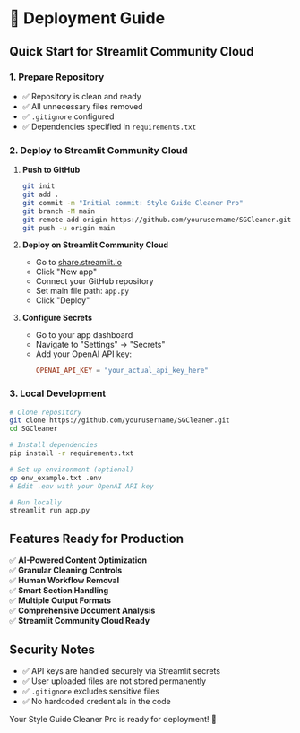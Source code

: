 # 🚀 Deployment Guide

## Quick Start for Streamlit Community Cloud

### 1. Prepare Repository

- ✅ Repository is clean and ready
- ✅ All unnecessary files removed
- ✅ `.gitignore` configured
- ✅ Dependencies specified in `requirements.txt`

### 2. Deploy to Streamlit Community Cloud

1. **Push to GitHub**

   ```bash
   git init
   git add .
   git commit -m "Initial commit: Style Guide Cleaner Pro"
   git branch -M main
   git remote add origin https://github.com/yourusername/SGCleaner.git
   git push -u origin main
   ```

2. **Deploy on Streamlit Community Cloud**

   - Go to [share.streamlit.io](https://share.streamlit.io/)
   - Click "New app"
   - Connect your GitHub repository
   - Set main file path: `app.py`
   - Click "Deploy"

3. **Configure Secrets**
   - Go to your app dashboard
   - Navigate to "Settings" → "Secrets"
   - Add your OpenAI API key:
     ```toml
     OPENAI_API_KEY = "your_actual_api_key_here"
     ```

### 3. Local Development

```bash
# Clone repository
git clone https://github.com/yourusername/SGCleaner.git
cd SGCleaner

# Install dependencies
pip install -r requirements.txt

# Set up environment (optional)
cp env_example.txt .env
# Edit .env with your OpenAI API key

# Run locally
streamlit run app.py
```

## Features Ready for Production

✅ **AI-Powered Content Optimization**  
✅ **Granular Cleaning Controls**  
✅ **Human Workflow Removal**  
✅ **Smart Section Handling**  
✅ **Multiple Output Formats**  
✅ **Comprehensive Document Analysis**  
✅ **Streamlit Community Cloud Ready**

## Security Notes

- ✅ API keys are handled securely via Streamlit secrets
- ✅ User uploaded files are not stored permanently
- ✅ `.gitignore` excludes sensitive files
- ✅ No hardcoded credentials in the code

Your Style Guide Cleaner Pro is ready for deployment! 🎉
